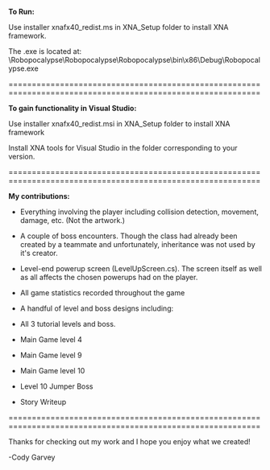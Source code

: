 <b>To Run:</b>

Use installer xnafx40_redist.ms in XNA_Setup folder to install XNA framework.

The .exe is located at:
\Robopocalypse\Robopocalypse\Robopocalypse\bin\x86\Debug\Robopocalypse.exe

============================================================================================================

<b>To gain functionality in Visual Studio:</b>

Use installer xnafx40_redist.msi in XNA_Setup folder to install XNA framework

Install XNA tools for Visual Studio in the folder corresponding to your version.

============================================================================================================

<b>My contributions:</b>

 - Everything involving the player including collision detection, movement, damage, etc. (Not the artwork.)
 
 - A couple of boss encounters. Though the class had already been created by a teammate and unfortunately, inheritance was not used by it's creator.
 
 - Level-end powerup screen (LevelUpScreen.cs). The screen itself as well as all affects the chosen powerups had on the player.
 
 - All game statistics recorded throughout the game
 
 - A handful of level and boss designs including:
  - All 3 tutorial levels and boss.
  - Main Game level 4
  - Main Game level 9
  - Main Game level 10
  - Level 10 Jumper Boss

- Story Writeup

============================================================================================================

Thanks for checking out my work and I hope you enjoy what we created!

-Cody Garvey
